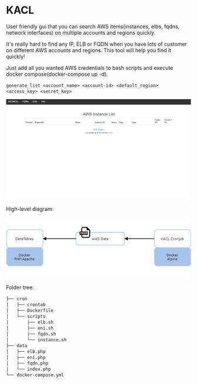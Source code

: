 # KACL
User friendly gui that you can search AWS items(instances, elbs, fqdns, network interfaces) on multiple accounts and regions quickly.

It's really hard to find any IP, ELB or FQDN when you have lots of customer on different AWS accounts and regions. This tool will help you find it quickly!

Just add all you wanted AWS credentials to bash scripts and execute docker compose(docker-compose up -d).
```
generate_list <account_name> <account-id> <default_region> <access_key> <secret_key>
```
![alt text](kacl_searchtext.gif)

High-level diagram:

![alt text](kacl_diagram.jpg)

Folder tree:
```
├── cron
│   ├── crontab
│   ├── Dockerfile
│   └── scripts
│       ├── elb.sh
│       ├── eni.sh
│       ├── fqdn.sh
│       └── instance.sh
├── data
│   ├── elb.php
│   ├── eni.php
│   ├── fqdn.php
│   └── index.php
└── docker-compose.yml

```
